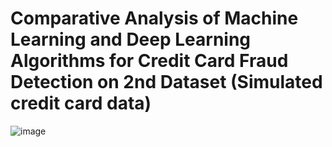 # Comparative Analysis of Machine Learning and Deep Learning Algorithms for Credit Card Fraud Detection on 2nd Dataset (Simulated credit card data)
![image](https://github.com/Khadija-khanom/credit_card_fraud_detection2/assets/138976722/61886704-0e54-4713-b4ed-a9a9fbdb49c3)
